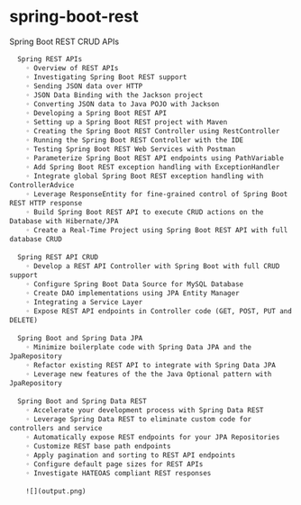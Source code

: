 # spring-boot-rest
Spring Boot REST CRUD APIs

      Spring REST APIs
        ◦ Overview of REST APIs
        ◦ Investigating Spring Boot REST support
        ◦ Sending JSON data over HTTP
        ◦ JSON Data Binding with the Jackson project
        ◦ Converting JSON data to Java POJO with Jackson
        ◦ Developing a Spring Boot REST API
        ◦ Setting up a Spring Boot REST project with Maven
        ◦ Creating the Spring Boot REST Controller using RestController
        ◦ Running the Spring Boot REST Controller with the IDE
        ◦ Testing Spring Boot REST Web Services with Postman
        ◦ Parameterize Spring Boot REST API endpoints using PathVariable
        ◦ Add Spring Boot REST exception handling with ExceptionHandler
        ◦ Integrate global Spring Boot REST exception handling with ControllerAdvice
        ◦ Leverage ResponseEntity for fine-grained control of Spring Boot REST HTTP response
        ◦ Build Spring Boot REST API to execute CRUD actions on the Database with Hibernate/JPA
        ◦ Create a Real-Time Project using Spring Boot REST API with full database CRUD
      
      Spring REST API CRUD
        ◦ Develop a REST API Controller with Spring Boot with full CRUD support
        ◦ Configure Spring Boot Data Source for MySQL Database
        ◦ Create DAO implementations using JPA Entity Manager
        ◦ Integrating a Service Layer
        ◦ Expose REST API endpoints in Controller code (GET, POST, PUT and DELETE)
      
      Spring Boot and Spring Data JPA
        ◦ Minimize boilerplate code with Spring Data JPA and the JpaRepository
        ◦ Refactor existing REST API to integrate with Spring Data JPA
        ◦ Leverage new features of the the Java Optional pattern with JpaRepository
      
      Spring Boot and Spring Data REST
        ◦ Accelerate your development process with Spring Data REST
        ◦ Leverage Spring Data REST to eliminate custom code for controllers and service
        ◦ Automatically expose REST endpoints for your JPA Repositories
        ◦ Customize REST base path endpoints
        ◦ Apply pagination and sorting to REST API endpoints
        ◦ Configure default page sizes for REST APIs
        ◦ Investigate HATEOAS compliant REST responses

        ![](output.png)

    
        
      

     
      

